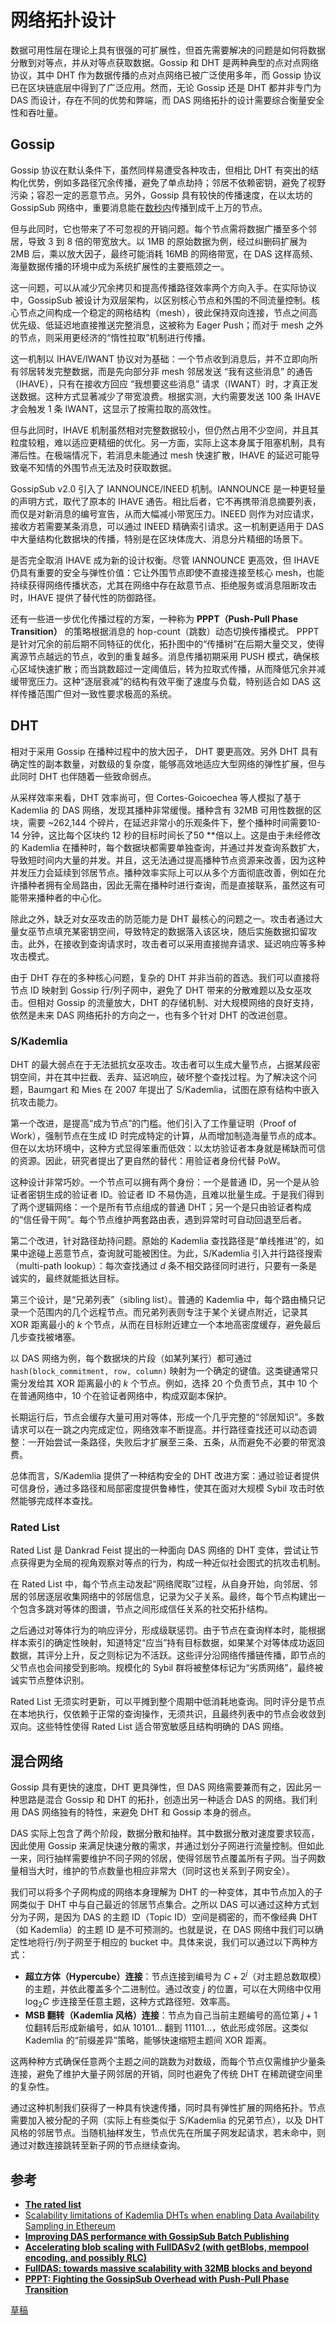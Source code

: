 # 网络拓扑设计

数据可用性层在理论上具有很强的可扩展性，但首先需要解决的问题是如何将数据分散到对等点，并从对等点获取数据。Gossip 和 DHT 是两种典型的点对点网络协议，其中 DHT 作为数据传播的点对点网络已被广泛使用多年，而 Gossip 协议已在区块链底层中得到了广泛应用。然而，无论 Gossip 还是 DHT 都并非专门为 DAS 而设计，存在不同的优势和弊端，而 DAS 网络拓扑的设计需要综合衡量安全性和吞吐量。

## Gossip

Gossip 协议在默认条件下，虽然同样易遭受各种攻击，但相比 DHT 有突出的结构化优势，例如多路径冗余传播，避免了单点劫持；邻居不依赖密钥，避免了视野污染；容忍一定的恶意节点。另外，Gossip 具有较快的传播速度，在以太坊的 GossipSub 网络中，重要消息能在[数秒内](https://ethresear.ch/t/gossipsub-message-propagation-latency/19982/1)传播到成千上万的节点。

但与此同时，它也带来了不可忽视的开销问题。每个节点需将数据广播至多个邻居，导致 3 到 8 倍的带宽放大。以 1MB 的原始数据为例，经过纠删码扩展为 2MB 后，乘以放大因子，最终可能消耗 16MB 的网络带宽，在 DAS 这样高频、海量数据传播的环境中成为系统扩展性的主要瓶颈之一。

这一问题，可以从减少冗余拷贝和提高传播路径效率两个方向入手。在实际协议中，GossipSub 被设计为双层架构，以区别核心节点和外围的不同流量控制。核心节点之间构成一个稳定的网格结构（mesh），彼此保持双向连接，节点之间高优先级、低延迟地直接推送完整消息，这被称为 Eager Push；而对于 mesh 之外的节点，则采用更经济的“惰性拉取”机制进行传播。

这一机制以 IHAVE/IWANT 协议对为基础：一个节点收到消息后，并不立即向所有邻居转发完整数据，而是先向部分非 mesh 邻居发送 “我有这些消息” 的通告（IHAVE），只有在接收方回应 “我想要这些消息” 请求（IWANT）时，才真正发送数据。这种方式显著减少了带宽浪费。根据实测，大约需要发送 100 条 IHAVE 才会触发 1 条 IWANT，这显示了按需拉取的高效性。

但与此同时，IHAVE 机制虽然相对完整数据较小，但仍然占用不少空间，并且其粒度较粗，难以适应更精细的优化。另一方面，实际上这本身属于阻塞机制，具有滞后性。在极端情况下，若消息未能通过 mesh 快速扩散，IHAVE 的延迟可能导致毫不知情的外围节点无法及时获取数据。

GossipSub v2.0 引入了 IANNOUNCE/INEED 机制。IANNOUNCE 是一种更轻量的声明方式，取代了原本的 IHAVE 通告。相比后者，它不再携带消息摘要列表，而仅是对新消息的编号宣告，从而大幅减小带宽压力。INEED 则作为对应请求，接收方若需要某条消息，可以通过 INEED 精确索引请求。这一机制更适用于 DAS 中大量结构化数据块的传播，特别是在区块体庞大、消息分片精细的场景下。

是否完全取消 IHAVE 成为新的设计权衡。尽管 IANNOUNCE 更高效，但 IHAVE 仍具有重要的安全与弹性价值：它让外围节点即使不直接连接至核心 mesh，也能持续获得网络传播状态，尤其在网络中存在敌意节点、拒绝服务或消息阻断攻击时，IHAVE 提供了替代性的防御路径。

还有一些进一步优化传播过程的方案，一种称为 **PPPT（Push-Pull Phase Transition）** 的策略根据消息的 hop-count（跳数）动态切换传播模式。 PPPT 是针对冗余的前后期不同特征的优化，拓扑图中的“传播树”在后期大量交叉，使得离源节点越远的节点，收到的重复越多。消息传播初期采用 PUSH 模式，确保核心区域快速扩散；而当跳数超过一定阈值后，转为拉取式传播，从而降低冗余并减缓带宽压力。这种“逐层衰减”的结构有效平衡了速度与负载，特别适合如 DAS 这样传播范围广但对一致性要求极高的系统。

## DHT

相对于采用 Gossip 在播种过程中的放大因子， DHT 要更高效。另外 DHT 具有确定性的副本数量，对数级的复杂度，能够高效地适应大型网络的弹性扩展，但与此同时 DHT 也伴随着一些致命弱点。

从采样效率来看，DHT 效率尚可，但 Cortes-Goicoechea 等人模拟了基于 Kademlia 的 DAS 网络，发现其播种非常缓慢。播种含有 32MB 可用性数据的区块，需要 ~262,144 个碎片，在延迟非常小的乐观条件下，整个播种时间需要10-14 分钟，这比每个区块约 12 秒的目标时间长了50 **倍以上。这是由于未经修改的 Kademlia 在播种时，每个数据块都需要单独查询，并通过并发查询系数扩大，导致短时间内大量的并发。并且，这无法通过提高播种节点资源来改善，因为这种并发压力会延续到邻居节点。播种效率实际上可以从多个方面彻底改善，例如在允许播种者拥有全局路由，因此无需在播种时进行查询，而是直接联系，虽然这有可能带来播种者的中心化。

除此之外，缺乏对女巫攻击的防范能力是 DHT 最核心的问题之一。攻击者通过大量女巫节点填充某密钥空间，导致特定的数据落入该区块，随后实施数据扣留攻击。此外，在接收到查询请求时，攻击者可以采用直接抛弃请求、延迟响应等多种攻击模式。

由于 DHT 存在的多种核心问题，复杂的 DHT 并非当前的首选。我们可以直接将节点 ID 映射到 Gossip 行/列子网中，避免了 DHT 带来的分散难题以及女巫攻击。但相对 Gossip 的流量放大，DHT 的存储机制、对大规模网络的良好支持，依然是未来 DAS 网络拓扑的方向之一，也有多个针对 DHT 的改进创意。

### S/Kademlia

DHT 的最大弱点在于无法抵抗女巫攻击。攻击者可以生成大量节点，占据某段密钥空间，并在其中拦截、丢弃、延迟响应，破坏整个查找过程。为了解决这个问题，Baumgart 和 Mies 在 2007 年提出了 S/Kademlia，试图在原有结构中嵌入抗攻击能力。

第一个改进，是提高“成为节点”的门槛。他们引入了工作量证明（Proof of Work），强制节点在生成 ID 时完成特定的计算，从而增加制造海量节点的成本。但在以太坊环境中，这种方式显得笨重而低效：以太坊验证者本身就是稀缺而可信的资源。因此，研究者提出了更自然的替代：用验证者身份代替 PoW。

这种设计非常巧妙。一个节点可以拥有两个身份：一个是普通 ID，另一个是从验证者密钥生成的验证者 ID。验证者 ID 不易伪造，且难以批量生成。于是我们得到了两个逻辑网络：一个是所有节点组成的普通 DHT；另一个是只由验证者构成的“信任骨干网”。每个节点维护两套路由表，遇到异常时可自动回退至后者。

第二个改进，针对路径劫持问题。原始的 Kademlia 查找路径是“单线推进”的，如果中途碰上恶意节点，查询就可能被困住。为此，S/Kademlia 引入并行路径搜索（multi-path lookup）：每次查找通过 $d$ 条不相交路径同时进行，只要有一条是诚实的，最终就能抵达目标。

第三个设计，是“兄弟列表”（sibling list）。普通的 Kademlia 中，每个路由桶只记录一个范围内的几个远程节点。而兄弟列表则专注于某个关键点附近，记录其 XOR 距离最小的 $k$ 个节点，从而在目标附近建立一个本地高密度缓存，避免最后几步查找被堵塞。

以 DAS 网络为例，每个数据块的片段（如某列某行）都可通过 `hash(block_commitment, row, column)` 映射为一个确定的键值。这类键通常只需分发给其 XOR 距离最小的 $k$ 个节点。例如，选择 20 个负责节点，其中 10 个在普通网络中，10 个在验证者网络中，构成双副本保护。

长期运行后，节点会缓存大量可用对等体，形成一个几乎完整的“邻居知识”。多数请求可以在一跳之内完成定位，网络效率不断提高。并行路径查找还可以动态调整：一开始尝试一条路径，失败后才扩展至三条、五条，从而避免不必要的带宽浪费。

总体而言，S/Kademlia 提供了一种结构安全的 DHT 改进方案：通过验证者提供可信身份，通过多路径和局部密度提供鲁棒性，使其在面对大规模 Sybil 攻击时依然能够完成样本查找。

### Rated List

Rated List 是 Dankrad Feist 提出的一种面向 DAS 网络的 DHT 变体，尝试让节点获得更为全局的视角观察对等点的行为，构成一种近似社会图式的抗攻击机制。

在 Rated List 中，每个节点主动发起“网络爬取”过程，从自身开始，向邻居、邻居的邻居逐层收集网络中的邻居信息，记录为父子关系。最终，每个节点构建出一个包含多跳对等体的图谱，节点之间形成信任关系的社交拓扑结构。

之后通过对等体行为的响应评分，形成级联惩罚。由于节点在查询样本时，能根据样本索引的确定性映射，知道特定“应当”持有目标数据，如果某个对等体成功返回数据，其评分上升，反之则标记为不活跃。这些评分沿网络传播链传播，即节点的父节点也会间接受到影响。规模化的 Sybil 群将被整体标记为“劣质网络”，最终被诚实节点整体识别。

Rated List 无须实时更新，可以平摊到整个周期中低消耗地查询。同时评分是节点在本地执行，仅依赖于正常的查询操作，无须共识，且最终列表中的节点会收敛到双向。这些特性使得 Rated List 适合带宽敏感且结构明确的 DAS 网络。

## 混合网络

Gossip 具有更快的速度，DHT 更具弹性，但 DAS 网络需要兼而有之，因此另一种思路是混合 Gossip 和 DHT 的拓扑，创造出另一种适合 DAS 的网络。我们利用 DAS 网络独有的特性，来避免 DHT 和 Gossip 本身的弱点。

DAS 实际上包含了两个阶段，数据分散和抽样。其中数据分散对速度要求较高，因此使用 Gossip 来满足快速分散的需求，并通过划分子网进行流量控制。但如此一来，同行抽样需要维护不同子网的邻居，使得邻居节点覆盖所有子网。当子网数量相当大时，维护的节点数量也相应非常大（同时这也关系到子网安全）。

我们可以将多个子网构成的网络本身理解为 DHT 的一种变体，其中节点加入的子网类似于 DHT 中与自己最近的邻居节点集合。之所以 DAS 可以通过这种方式划分为子网，是因为 DAS 的主题 ID（Topic ID）空间是稠密的，而不像经典 DHT（如 Kademlia）的主题 ID 是不可预测的。也就是说，在 DAS 网络中我们可以确定性地将行/列子网至于相应的 bucket 中。具体来说，我们可以通过以下两种方式：

- **超立方体（Hypercube）连接**：节点连接到编号为 $C + 2^j$（对主题总数取模）的主题，并依此覆盖多个二进制位。通过改变 $j$ 的位置，可以在大网络中仅用 $\log_2 C$ 步连接至任意主题，这种方式路径短、效率高。
- **MSB 翻转（Kademlia 风格）连接**：节点为自己当前主题编号的高位第 $j+1$ 位翻转后形成新编号，如从 $10101…$ 翻到 $11101…$，依此形成邻居。这类似 Kademlia 的“前缀差异”策略，能够快速缩短主题间 XOR 距离。

这两种种方式确保任意两个主题之间的跳数为对数级，而每个节点仅需维护少量条连接，避免了维护大量子网邻居的开销，同时也避免了传统 DHT 在稀疏键空间里的复杂性。

通过这种机制我们获得了一种具有快速传播，同时具有弹性扩展的网络拓扑。节点需要加入被分配的子网（实际上有些类似于 S/Kademlia 的兄弟节点），以及 DHT 风格的邻居节点。当随机抽样发生，节点优先在所属子网发起请求，若未命中，则通过对数连接跳转至新子网的节点继续查询。

## 参考

- [**The rated list**](https://notes.ethereum.org/hfbmSM_9RYas6t013xjq6Q)
- [Scalability limitations of Kademlia DHTs when enabling Data Availability Sampling in Ethereum](https://arxiv.org/pdf/2402.09993)
- [**Improving DAS performance with GossipSub Batch Publishing**](https://ethresear.ch/t/improving-das-performance-with-gossipsub-batch-publishing/21713)
- [**Accelerating blob scaling with FullDASv2 (with getBlobs, mempool encoding, and possibly RLC)**](https://ethresear.ch/t/accelerating-blob-scaling-with-fulldasv2-with-getblobs-mempool-encoding-and-possibly-rlc/22477)
- [**FullDAS: towards massive scalability with 32MB blocks and beyond**](https://ethresear.ch/t/fulldas-towards-massive-scalability-with-32mb-blocks-and-beyond/19529)
- [**PPPT: Fighting the GossipSub Overhead with Push-Pull Phase Transition**](https://ethresear.ch/t/pppt-fighting-the-gossipsub-overhead-with-push-pull-phase-transition/22118)

[草稿](https://www.notion.so/216c156587888042805dfdcab42cf056?pvs=21)